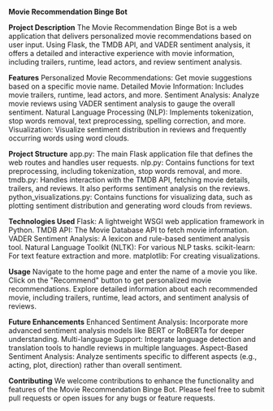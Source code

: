**Movie Recommendation Binge Bot**

**Project Description**
The Movie Recommendation Binge Bot is a web application that delivers personalized movie recommendations based on user input. 
Using Flask, the TMDB API, and VADER sentiment analysis, it offers a detailed and interactive experience with movie information, including trailers, runtime, lead actors, and review sentiment analysis.

**Features**
Personalized Movie Recommendations: Get movie suggestions based on a specific movie name.
Detailed Movie Information: Includes movie trailers, runtime, lead actors, and more.
Sentiment Analysis: Analyze movie reviews using VADER sentiment analysis to gauge the overall sentiment.
Natural Language Processing (NLP): Implements tokenization, stop words removal, text preprocessing, spelling correction, and more.
Visualization: Visualize sentiment distribution in reviews and frequently occurring words using word clouds.

**Project Structure**
app.py: The main Flask application file that defines the web routes and handles user requests.
nlp.py: Contains functions for text preprocessing, including tokenization, stop words removal, and more.
tmdb.py: Handles interaction with the TMDB API, fetching movie details, trailers, and reviews. It also performs sentiment analysis on the reviews.
python_visualizations.py: Contains functions for visualizing data, such as plotting sentiment distribution and generating word clouds from reviews.

**Technologies Used**
Flask: A lightweight WSGI web application framework in Python.
TMDB API: The Movie Database API to fetch movie information.
VADER Sentiment Analysis: A lexicon and rule-based sentiment analysis tool.
Natural Language Toolkit (NLTK): For various NLP tasks.
scikit-learn: For text feature extraction and more.
matplotlib: For creating visualizations.

**Usage**
Navigate to the home page and enter the name of a movie you like.
Click on the "Recommend" button to get personalized movie recommendations.
Explore detailed information about each recommended movie, including trailers, runtime, lead actors, and sentiment analysis of reviews.

**Future Enhancements**
Enhanced Sentiment Analysis: Incorporate more advanced sentiment analysis models like BERT or RoBERTa for deeper understanding.
Multi-language Support: Integrate language detection and translation tools to handle reviews in multiple languages.
Aspect-Based Sentiment Analysis: Analyze sentiments specific to different aspects (e.g., acting, plot, direction) rather than overall sentiment.

**Contributing**
We welcome contributions to enhance the functionality and features of the Movie Recommendation Binge Bot. Please feel free to submit pull requests or open issues for any bugs or feature requests.
